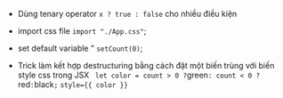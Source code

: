 - Dùng tenary operator `x ? true : false` cho nhiều điều kiện

- import css file `import "./App.css"`;
- set default variable " `setCount(0)`;

- Trick làm kết hợp destructuring bằng cách đặt một biến trùng với biến style css trong JSX
  ` let color = count > 0 ?`green`: count < 0 ?`red`:`black`;`
  `style={{ color }}`
